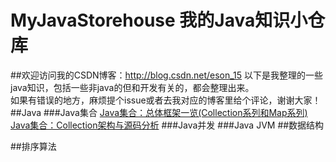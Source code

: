# MyJavaStorehouse 我的Java知识小仓库
##欢迎访问我的CSDN博客：http://blog.csdn.net/eson_15
以下是我整理的一些java知识，包括一些非java的但和开发有关的，都会整理出来。<br/>
如果有错误的地方，麻烦提个issue或者去我对应的博客里给个评论，谢谢大家！
##Java
###Java集合
[Java集合：总体框架一览(Collection系列和Map系列)](http://blog.csdn.net/eson_15/article/details/51139971)<br/>
[Java集合：Collection架构与源码分析](http://blog.csdn.net/eson_15/article/details/51139978)
###Java并发
###Java JVM
##数据结构

##排序算法